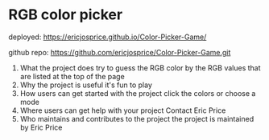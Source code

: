 # RGB color picker


deployed: https://ericjosprice.github.io/Color-Picker-Game/

github repo: https://github.com/ericjosprice/Color-Picker-Game.git




1. What the project does
try to guess the RGB color by the RGB values that are listed at the top of the page
2. Why the project is useful
it's fun to play
3. How users can get started with the project
click the colors or choose a mode
4. Where users can get help with your project
Contact Eric Price
5. Who maintains and contributes to the project
the project is maintained by Eric Price